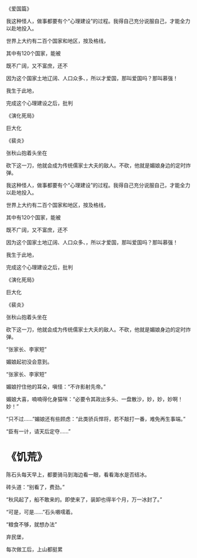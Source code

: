 《爱国篇》



我这种怪人，做事都要有个“心理建设”的过程。我得自己充分说服自己，才能全力以赴地投入。

世界上大约有二百个国家和地区，按及格线，

其中有120个国家，能被

既不广阔，又不富庶，还不

因为这个国家土地辽阔、人口众多、，所以才爱国，那叫爱国吗？那叫慕强！

我生于此地，

完成这个心理建设之后，批判

《演化死局》

巨大化

《裴炎》

张秋山抱着头坐在

砍下这一刀，他就会成为传统儒家士大夫的敌人。不砍，他就是媚娘身边的定时炸弹。




我这种怪人，做事都要有个“心理建设”的过程。我得自己充分说服自己，才能全力以赴地投入。

世界上大约有二百个国家和地区，按及格线，

其中有120个国家，能被

既不广阔，又不富庶，还不

因为这个国家土地辽阔、人口众多、，所以才爱国，那叫爱国吗？那叫慕强！

我生于此地，

完成这个心理建设之后，批判

《演化死局》

巨大化

《裴炎》

张秋山抱着头坐在

砍下这一刀，他就会成为传统儒家士大夫的敌人。不砍，他就是媚娘身边的定时炸弹。


“张家长、李家短”

媚娘起初没会意到。

“张家长、李家短”

媚娘拧住他的耳朵，嗔怪：“不许影射先帝。”

媚娘大喜，喃喃得化身猫咪：“必要令其政出多头、一盘散沙，妙，妙，妙啊！妙！”

“只不过……”媚娘还有些顾虑：“此类骄兵悍将，若不敲打一番，难免再生事端。”

“臣有一计，请天后定夺……”



# 《饥荒》

陈石头每天早上，都要骑马到海边看一眼，看看海水是否结冰。

砖头道：“别看了，费劲。”

“秋风起了，船不敢来的。即使来了，装卸也得半个月，万一冰封了。”

“可是，可是……”石头嗫嚅着。

“粮食不够，就想办法”

弃民堡，

每次做工后，上山都挺累




